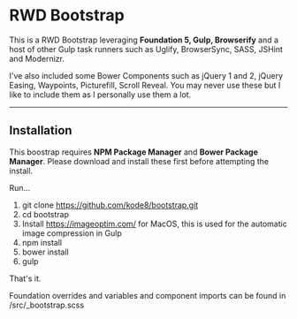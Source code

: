 RWD Bootstrap
===================


This is a RWD Bootstrap leveraging **Foundation 5, Gulp, Browserify** and a host of other Gulp task runners such as Uglify, BrowserSync, SASS, JSHint and Modernizr.

I've also included some Bower Components such as jQuery 1 and 2, jQuery Easing, Waypoints, Picturefill, Scroll Reveal. You may never use these but I like to include them as I personally use them a lot.

----------


Installation
-------------

This boostrap requires **NPM Package Manager** and **Bower Package Manager**. Please download and install these first before attempting the install.

Run...

1. git clone https://github.com/kode8/bootstrap.git
2. cd bootstrap
3. Install https://imageoptim.com/ for MacOS, this is used for the automatic image compression in Gulp
3. npm install
4. bower install
5. gulp

That's it.

Foundation overrides and variables and component imports can be found in /src/_bootstrap.scss
